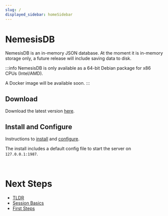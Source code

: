 ```yaml
---
slug: /
displayed_sidebar: homeSidebar
---
```


# NemesisDB

NemesisDB is an in-memory JSON database. At the moment it is in-memory storage only, a future release will include saving data to disk.

:::info 
NemesisDB is only available as a 64-bit Debian package for x86 CPUs (Intel/AMD).

A Docker image will be available soon.
:::

## Download

Download the latest version [here](https://releases.nemesisdb.io/package/nemesisdb_0.3.1_amd64.deb).

## Install and Configure
Instructions to [install](./home/install) and [configure](./home/config).

The install includes a default config file to start the server on `127.0.0.1:1987`.

<br/>

# Next Steps

- [TLDR](./home/tldr)
- [Session Basics](/tutorials/sessions/what-is-a-session)
- [First Steps](/tutorials/first-steps/setup)

